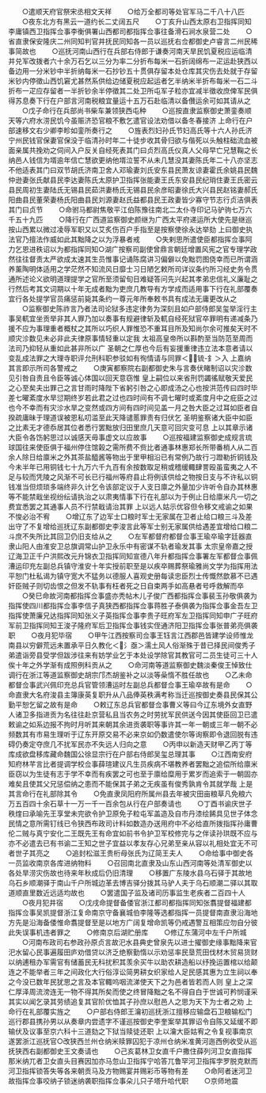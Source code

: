 <!-- { "loadSidebar": true } -->
　　○遣顺天府官祭宋丞相文天祥
　　○给万全都司等处官军马二千八十八匹
　　○夜东北方有黑云一道约长二丈阔五尺
　　○丁亥升山西太原右卫指挥同知李庸镇西卫指挥佥事李衡俱署山西都司都指挥佥事往备滑石涧水泉营二处
　　○省直隶保安隆庆二州同知判官并抚民同知各一员以巡抚右佥都御史卢睿言二州民稀事简故也
　　○巡抚河南山西行在兵部右侍郎于谦奏河南天旱民饥夏税应运临清并兑军改拨者六十余万石乞以三分为率二分折布每米一石折阔绵布一疋运赴狭西以备边用一分米钞中半折纳每米一石抄钞五十贯俱存留本处仓库其灾伤去处就于存留米钞内停徵山西饥窘尤甚然系供给边储夏税应起运者乞半纳米半折布每米一石二斗折布一疋应存留者一半折钞余半停徵其二处卫所屯军子粒亦宜减半徵收庶俾军民俱得苏息奏下行在户部言河南税粮宜量运十五万石赴临清以备儧运余可如其请从之
　　○戊子命行在兵部尚书柴车兼领狭西屯种
　　○巡按直隶监察御史萧銮奏顺天等六府水涝民饥今虽赈济恐官粮不敷乞遣官设法劝借以备冬春接济  上命行在户部速移文右少卿李畛如銮所奏行之
　　○旌表烈妇孙氏节妇高氏等十六人孙氏济宁州民钱官保妻官保没于临清孙时年二十徒步收其骨归欲与偕死以头触柱础流血被面亲属共挽劝之伺间入户反关自经死表其门曰贞烈高氏仪真人父母早亡兄慧鞠之长纳邑人钱信为壻逾年信亡慧欲更纳他壻泣誓不从未几慧没其妻陈氏年二十八亦坚志不他适表其门曰双节胡氏济南卫舍人邓瑜妻刘氏安东县民萧友谅妻霍氏余姚县民魏仲逊妻张氏献县民李达妻陈氏太原护卫指挥张能妻王氏东安县民纪琑住妻王氏密云县民周初生妻陆氏无锡县民茹洪妻杨氏无锡县民余彦昭妻徐氏大兴县民赵铭妻郝氏阳曲县民董荣妻杨氏阳曲县民刘源妻赵氏益都县民王政妻皆少寡守节志行贞洁俱表其门曰贞节
　　○命驸马都尉焦敬平江伯陈豫往南北二太仆寺印记马驴驹七万六千五十九匹
　　○降行在广西道监察御史颜继为广西太平府递运所大使先是继巡按山西累以微过凌辱军职又以艾炙伤百户手指至是按察使徐永达举劾  上曰御史执法官乃擅法作威如此其黜降之以为浮暴者戒
　　○失剌思所遣使臣都指挥佥事阿力乞恩进秩诏以为都指挥同知○湖广按察司副使曾鼎言朝廷增置风宪之官专理学政然往往督责太严欲成太速其生员惟事记诵陈腐讲习偏僻以免黜罚图侥幸而已所谓涵养薰陶明体适用之学茫然不知流风日靡士习日陋乞敕所司详议条约所习经史务令贯通所述论义欲明道理提学之官所至须留旬日难疑答问先兴起其孝弟忠信礼义廉耻之行然后考其文词期以十年无成者黜为吏庶几教导有方学成而适用事下行在礼部覆奏宜行各处提学官员痛惩前毙其条约一尊元年所奉敕书具有成法无庸更改从之
　　○监察御史陈祚言乃者法司论狱多违定律务为深刻且如户部侍郎吴玺举淫行主事吴軏宜坐贡举非其人罪乃加以奏事有规避律斩及軏自经死狱官卒罪明有递减条乃援不应为事理重者概杖之其所以巧织人罪惟恐不重耳目所及知尚尔余可推矣天时不顺灾沴数见未必非此夫律原事情轻重以定我  太祖高皇帝所以斟酌至当防范至周而法司乃抑轻从重如此甚非所以广  圣朝之仁厚也今后有妄援重律违立法本意者请以变乱成法罪之大理寺职评允刑科职参驳如有徇情请与同罪＜锍-釒＞入  上嘉纳其言即示所司各警戒之
　　○庚寅都察院右副都御史朱与言奏伏睹制诏以灾沴数见引咎自责且令臣等诚心体国以回天意窃惟  皇上嗣位以来省刑罚蠲徭赋敬天爱民之心至矣夫出罪己之言甘雨时降陛下省躬引咎之心即成汤之心也按洪范传曰四时毕差七曜紊度水旱愆期终岁若此君之过也四时间有不调七曜时或紊度月中之疪臣之过也今不幸而有灾沴水旱之变然或四方间有四时间见盖一月之咎大臣之过耳如臣者自揆疏庸昧于理道误被恩私叨滥至此天降谴慝罪责有归伏乞  圣明鉴察诸大臣中如臣之比素无才德忝居其位者悉行罢黜放归田里庶几天意可回灾变可息  上以其章示诸大臣令各饬躬思过以诚感天毋事虚文以应故事
　　○巡按福建监察御史成规言琉球国往来使臣俱于福州停住馆榖之需所费不赀比者通事林惠郑长所带番梢人从二百余人除日给廪米之外其茶盐醯酱等物出于里甲相沿已有常例乃故行刁蹬勒折铜钱及今未半年已用铜钱七十九万六千九百有余按数取足稍或稽缓輙肆詈殴虽蛮夷之人不足与较而凭陵之风渐不可长已行福州等府县止将例该供给之物按日支与不许私以铜钱准当但烦琐多端终非久计乞令该部定议于人支日廪之外量加少许听令自办其林惠等不能禁戢坐视纷纭请执治之以肃夷情事下行在礼部以为于例止日给廪米凡一切之费宜悉罢之其通事人员不行禁戢请治其罪  上以远人姑示优容但令移文戒谕之如果不悛必治不宥
　　○增辽东了边军士口粮时军士无家属在卫者止给口粮三斗及差出守了不复增给巡抚辽东副都御史李浚言此等军士别无家属供给遇差宜增给口粮二斗庶不失所比其回卫仍旧支给从之
　　○左军都督府都督佥事王瑜卒瑜字廷器直隶山阳人由淮安卫总旗调常山护卫永乐中有密谋不轨者瑜发其事  太宗皇帝嘉之授辽海卫正千户洪熙改元升锦衣卫指挥同知宣德八年升都指挥佥事署左军都督佥事佩漕运印充左副总兵镇守淮安十年实授前职至是以疾卒赐葬祭瑜雅尚文学为指挥用法平恕门杜私谒为镇守宽大不猛务以德服人喜观史册每读忠臣烈士传慨然歆慕不已遇奸臣贼子则切齿恨之但发不轨事有枉者死之日自束两手如高悬者号呼救解而卒
　　○癸巳命故河南都指挥佥事盛亦秃帖木儿子俊广西都指挥佥事裴玉孙敬俱袭为指挥使四川都指挥佥事李信子真狭西都指挥佥事蒋胜子泰俱袭为指挥佥事金吾左卫指挥使萧廉兄达指挥同知张义子英指挥佥事李贵子旺府军左卫指挥同知申广子旺府军前卫指挥同知王浚子隆府军后卫指挥佥事钱实侄通济阳卫指挥佥事张普弟亮俱袭职
　　○夜月犯毕宿
　　○甲午江西按察司佥事王钰言江西郡邑皆建学设师惟龙南县以穷僻荒远未置承平日久教化＜氵亟＞濡土风人俗渐殊于昔已择民间俊秀子弟遣诣旁县受学但跋涉往来有妨学业乞于本处设学除官其教官可二员生徒可三十人俟十年之外学渐有成照例科贡从之
　　○命河南等道监察御史魏淡秦俊王悼致仕调行在浙江等道监察御史胡宗邝杰胡鉴补之以淡等喿惰不胜任故也
　　○乙未命都督佥事武兴佩印充总兵官管领漕运时左副总兵都督佥事王瑜卒故有是命
　　○命直隶大名府浚县主簿康英复职升从八品俸英秩满考称当迁巡按御史奏县民保其公勤平恕乞留之故有是命
　　○敕辽东总兵官都督佥事曹义等曰今辽东境外女直野人诸卫多指进贡为名往往赴京营私且当农务之时劳扰军民供送今因其使臣回卫已遣敕谕之如系边报不拘时月听其来朝其余进贡袭职等事许其一年一朝或三年一朝不必频数其有市易生理听于辽东开原交易不必来京如仍数遣使尔等询察即令退回脱有违碍仍奏定夺庶几不扰军民亦不失远人归向之意
　　○丙申以新造天财甲乙丙丁等库成欲盘移库藏命魏国公徐显宗行在户部右侍郎吴玺总理其事
　　○江西南安府知府林芊言比者提调学校佥事薛瑄建议凡生员疾病不堪教养者罢黜之追偿所给廪米臣窃以为生徒有志于学不幸而有疾罢之可也至于廪给糜用于累岁而追索于一朝固亦难矣且使其父兄惩偿纳之患而不能保其子弟之无疾虽有俊秀孰肯令其就学哉  上是其言命行在礼部除其令
　　○免直隶凤阳府所属州县去年被灾田亩粮草凡免粮六万五百四十余石草十一万一千一百余包从行在户部奏请也
　　○丁酉书谕庆世子秩煃曰承喻先王享堂未完欲令护卫原免子粒屯军盖造及自市丹漆绘餙具见世子体念民情之意所需钉线已令狭西布政司计料如数造办送用府中不必给直所拨指挥孙庸曹伦二贼与真宁安化二王既先王有命宜如前书令护卫军校修完与之伴读孙珙既不应与亦不必遣去已有书谕二王知之世子宜益以孝友存心兄弟至亲从容以礼相处宜无不可者世子其亮之
　　○追封松滋王贵桁母张氏为辽简王夫人
　　○命给事中御史各一员监收南京各库进纳物料
　　○召回南北直隶及山东山西河南等处清军御史以各处旱涝灾伤故也待来年秋成后仍旧清理
　　○移置广东陵水县乌石驿于其故地乌石乡顺潮驿于南山千户所城边革去博吉驿分拨其马驴人夫于乌石顺潮二驿以其取道顺直里数近远适均故也
　　○罢遣国子监及诸司历事监生老疾者二百四十人
　　○夜月犯井宿
　　○戊戌命提督备倭官浙江都司都指挥同知张翥提督福建都指挥佥事吴凯提督浙江复命南京守备襄城伯李隆等选都指挥一员提督南直隶沿海地方先是沿海备倭惟命翥提督至是以地方广阔复增命凯等仍戒遇警互相策应勿自分彼此失误事机违者罪之
　　○修南京后湖贮册库
　　○修辽东蒲河中左千户所城
　　○河南布政司右参政孙原贞言故汜水县典史曾泉先以进士擢御史缘事黜降来官汜水留心民事遍履田庐劝借贷以济乏绝察勤惰以示劝惩率民垦荒田伐材木贸易货财以纳逋租办军需官有储蓄民无科扰积其羡余买牛以助农耕造船以纾挽运置棺以给颠连之不能举者三年之间政化大行俗淳讼简男耕女织家给人足民感其惠为立生祠以奉之今没已数年民犹思之言及本官輙呜咽流涕使天下之为邑者皆若而人则  皇上之深仁厚泽周流滂连无一物不得其所矣而使之终冒降黜之名不得自白于世诚可矜悯谨采其实以闻乞录其劳绩追复其官阶优恤其子孙庶以慰邑人之思为天下为士者之劝  上命行在礼部覆实旌之
　　○户部右侍郎王瀹初巡抚浙江擅移应输盘石卫粮输松门巡行郡县携孙男以从奏章内尝遗字不谨巡按御史李奎案举其罪诏令自陈又延缓不即输伏及议事至京六科十三道劾之下狱当赎徒还职  上以瀹大臣姑宥之令复视事南京遂罢浙江巡抚官○改狭西兰州仓纳米赎罪囚犯于凉州仓纳米准黄河迤西例收受从巡抚狭西右副都御史王文奏请也
　　○己亥葛林卫女直千户撒住薛列河卫女直指挥那米纳兀者卫女直头目赛因加亦马忽山卫指挥宁哈答兀鲁罕河卫指挥孛罗脱克默而河卫指挥锁答失等各来朝贡马及方物赐宴并赐彩币等物有差
　　○命阿者迷河卫故指挥佥事咬纳子锁迷纳袭职指挥佥事朵儿只子塔升哈代职
　　○京师地震
